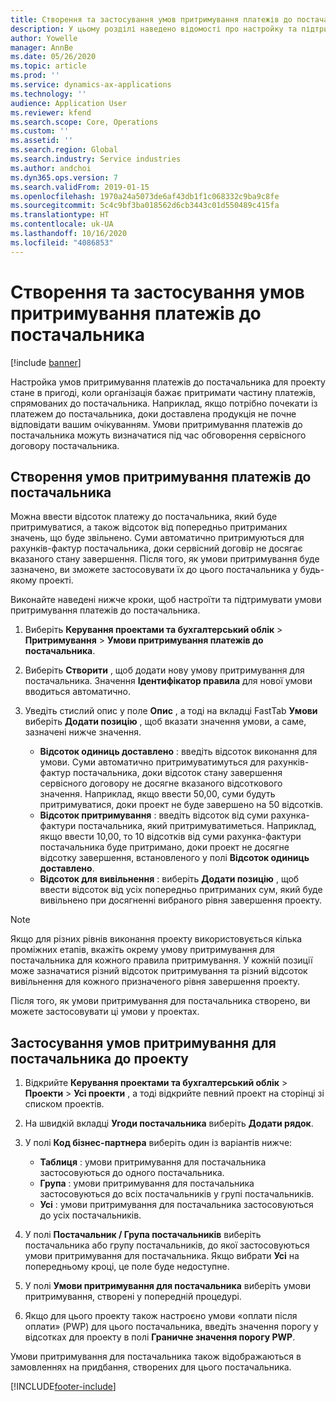 ```yaml
---
title: Створення та застосування умов притримування платежів до постачальника
description: У цьому розділі наведено відомості про настройку та підтримання умов збереження платежів до постачальника.
author: Yowelle
manager: AnnBe
ms.date: 05/26/2020
ms.topic: article
ms.prod: ''
ms.service: dynamics-ax-applications
ms.technology: ''
audience: Application User
ms.reviewer: kfend
ms.search.scope: Core, Operations
ms.custom: ''
ms.assetid: ''
ms.search.region: Global
ms.search.industry: Service industries
ms.author: andchoi
ms.dyn365.ops.version: 7
ms.search.validFrom: 2019-01-15
ms.openlocfilehash: 1970a24a5073de6af43db1f1c068332c9ba9c8fe
ms.sourcegitcommit: 5c4c9bf3ba018562d6cb3443c01d550489c415fa
ms.translationtype: HT
ms.contentlocale: uk-UA
ms.lasthandoff: 10/16/2020
ms.locfileid: "4086853"
---
```

# <a name="create-and-apply-vendor-payment-retention-terms"></a>Створення та застосування умов притримування платежів до постачальника

[!include [banner](../includes/banner.md)] 

Настройка умов притримування платежів до постачальника для проекту стане в пригоді, коли організація бажає притримати частину платежів, спрямованих до постачальника. Наприклад, якщо потрібно почекати із платежем до постачальника, доки доставлена продукція не почне відповідати вашим очікуванням. Умови притримування платежів до постачальника можуть визначатися під час обговорення сервісного договору постачальника.

## <a name="create-vendor-payment-retention-terms"></a>Створення умов притримування платежів до постачальника

Можна ввести відсоток платежу до постачальника, який буде притримуватися, а також відсоток від попередньо притриманих значень, що буде звільнено. Суми автоматично притримуються для рахунків-фактур постачальника, доки сервісний договір не досягає вказаного стану завершення. Після того, як умови притримування буде зазначено, ви зможете застосовувати їх до цього постачальника у будь-якому проекті.

Виконайте наведені нижче кроки, щоб настроїти та підтримувати умови притримування платежів до постачальника. 

1. Виберіть **Керування проектами та бухгалтерський облік** > **Притримування** > **Умови притримування платежів до постачальника**.
2. Виберіть **Створити** , щоб додати нову умову притримування для постачальника. Значення **Ідентифікатор правила** для нової умови вводиться автоматично. 
3. Уведіть стислий опис у поле **Опис** , а тоді на вкладці FastTab **Умови** виберіть **Додати позицію** , щоб вказати значення умови, а саме, зазначені нижче значення.

   - **Відсоток одиниць доставлено** : введіть відсоток виконання для умови. Суми автоматично притримуватимуться для рахунків-фактур постачальника, доки відсоток стану завершення сервісного договору не досягне вказаного відсоткового значення. Наприклад, якщо ввести 50,00, суми будуть притримуватися, доки проект не буде завершено на 50 відсотків.
   - **Відсоток притримування** : введіть відсоток від суми рахунка-фактури постачальника, який притримуватиметься. Наприклад, якщо ввести 10,00, то 10 відсотків від суми рахунка-фактури постачальника буде притримано, доки проект не досягне відсотку завершення, встановленого у полі **Відсоток одиниць доставлено**.
   - **Відсоток для вивільнення** : виберіть **Додати позицію** , щоб ввести відсоток від усіх попередньо притриманих сум, який буде вивільнено при досягненні вибраного рівня завершення проекту.

> [!NOTE]
> Якщо для різних рівнів виконання проекту використовується кілька проміжних етапів, вкажіть окрему умову притримування для постачальника для кожного правила притримування. У кожній позиції може зазначатися різний відсоток притримування та різний відсоток вивільнення для кожного призначеного рівня завершення проекту.

Після того, як умови притримування для постачальника створено, ви можете застосовувати ці умови у проектах.

## <a name="apply-vendor-retention-terms-to-a-project"></a>Застосування умов притримування для постачальника до проекту

1. Відкрийте **Керування проектами та бухгалтерський облік** > **Проекти** > **Усі проекти** , а тоді відкрийте певний проект на сторінці зі списком проектів.
2. На швидкій вкладці **Угоди постачальника** виберіть **Додати рядок**.
3. У полі **Код бізнес-партнера** виберіть один із варіантів нижче: 

   - **Таблиця** : умови притримування для постачальника застосовуються до одного постачальника.
   - **Група** : умови притримування для постачальника застосовуються до всіх постачальників у групі постачальників.
   - **Усі** : умови притримування для постачальника застосовуються до усіх постачальників.

4. У полі **Постачальник / Група постачальників** виберіть постачальника або групу постачальників, до якої застосовуються умови притримування для постачальника. Якщо вибрати **Усі** на попередньому кроці, це поле буде недоступне.
5. У полі **Умови притримування для постачальника** виберіть умови притримування, створені у попередній процедурі.
6. Якщо для цього проекту також настроєно умови «оплати після оплати» (PWP) для цього постачальника, введіть значення порогу у відсотках для проекту в полі **Граничне значення порогу PWP**.

Умови притримування для постачальника також відображаються в замовленнях на придбання, створених для цього постачальника.


[!INCLUDE[footer-include](../includes/footer-banner.md)]